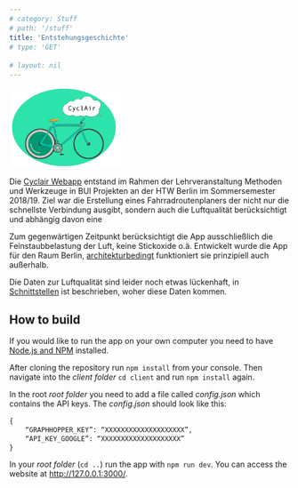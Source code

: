 ```yaml
---
# category: Stuff
# path: '/stuff'
title: 'Entstehungsgeschichte'
# type: 'GET'

# layout: nil
---
```


<img src="/../img/cylairLogo.png" alt="Cyclair-Logo" style="max-width: 200px" />

Die [Cyclair Webapp](https://cyclair.herokuapp.com) entstand im Rahmen der Lehrveranstaltung Methoden und Werkzeuge in BUI Projekten an der HTW Berlin im Sommersemester 2018/19. Ziel war die Erstellung eines Fahrradroutenplaners der nicht nur die schnellste Verbindung ausgibt, sondern auch die Luftqualität berücksichtigt und abhängig davon eine 

Zum gegenwärtigen Zeitpunkt berücksichtigt die App ausschließlich die Feinstaubbelastung der Luft, keine Stickoxide o.ä. Entwickelt wurde die App für den Raum Berlin, [architekturbedingt](#Architektur) funktioniert sie prinzipiell auch außerhalb.

Die Daten zur Luftqualität sind leider noch etwas lückenhaft, in [Schnittstellen](#Schnittstellen) ist beschrieben, woher diese Daten kommen.

## How to build

If you would like to run the app on your own computer you need to have [Node.js and NPM](https://nodejs.org/en/) installed.

After cloning the repository run `npm install` from your console. Then navigate into the *client folder* `cd client` and run `npm install` again.

In the root *root folder* you need to add a file called *config.json* which contains the API keys. The *config.json* should look like this:
```
{
    “GRAPHHOPPER_KEY”: “XXXXXXXXXXXXXXXXXXXX”,
    “API_KEY_GOOGLE”: “XXXXXXXXXXXXXXXXXXXX”
}
```

In your *root folder* (`cd ..`) run the app with 
`npm run dev`. You can access the website at <http://127.0.0.1:3000/>.
